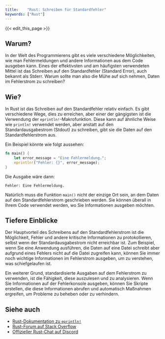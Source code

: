 ```yaml
---
title:    "Rust: Schreiben für Standardfehler"
keywords: ["Rust"]
---
```


{{< edit_this_page >}}

## Warum?

In der Welt des Programmierens gibt es viele verschiedene Möglichkeiten, wie man Fehlermeldungen und andere Informationen aus dem Code ausgeben kann. Eines der effektivsten und am häufigsten verwendeten Mittel ist das Schreiben auf den Standardfehler (Standard Error), auch bekannt als Stderr. Warum sollte man also die Mühe auf sich nehmen, Daten im Fehlerstrom zu schreiben?

## Wie?

In Rust ist das Schreiben auf den Standardfehler relativ einfach. Es gibt verschiedene Wege, dies zu erreichen, aber einer der gängigsten ist die Verwendung der `eprintln!`-Makrofunktion. Diese kann auf ähnliche Weise wie `println!` verwendet werden, aber anstatt auf den Standardausgabestrom (Stdout) zu schreiben, gibt sie die Daten auf den Standardfehlerstrom aus.

Ein Beispiel könnte wie folgt aussehen:

```Rust
fn main() {
    let error_message = "Eine Fehlermeldung.";
    eprintln!("Fehler: {}", error_message);
}
```

Die Ausgabe wäre dann:

```
Fehler: Eine Fehlermeldung. 
```

Natürlich muss die Funktion `main()` nicht der einzige Ort sein, an dem Daten auf den Standardfehlerstrom geschrieben werden. Sie können überall in Ihrem Code verwendet werden, wo Sie Informationen ausgeben möchten.

## Tiefere Einblicke

Der Hauptvorteil des Schreibens auf den Standardfehlerstrom ist die Möglichkeit, Fehler und andere kritische Informationen zu protokollieren, selbst wenn der Standardausgabestrom nicht erreichbar ist. Zum Beispiel, wenn Sie eine Anwendung ausführen, die Daten auf eine Datei schreibt aber aufgrund eines Fehlers nicht auf die Datei zugreifen kann, können Sie immer noch wichtige Informationen im Fehlerstrom ausgeben, um zu verstehen, was schiefgelaufen ist.

Ein weiterer Grund, standardisierte Ausgaben auf dem Fehlerstrom zu verwenden, ist die Fähigkeit, diese auszulesen und zu analysieren. Wenn Sie Informationen auf der Fehlerkonsole ausgeben, können Sie Skripte erstellen, die diese Informationen abrufen und automatisch Maßnahmen ergreifen, um Probleme zu beheben oder zu verhindern.

## Siehe auch

- [Rust-Dokumentation zu `eprintln!`](https://doc.rust-lang.org/std/macro.eprintln.html)
- [Rust-Forum auf Stack Overflow](https://stackoverflow.com/questions/tagged/rust-lang)
- [Offizieller Rust-Chat auf Discord](https://discord.gg/rust-lang)